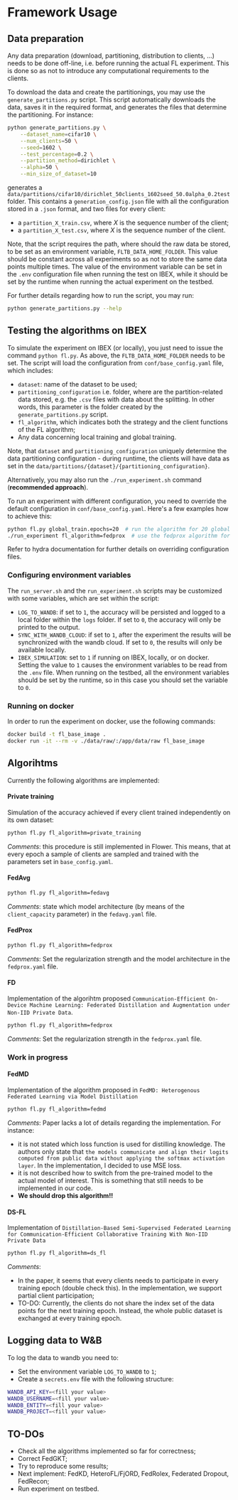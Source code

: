 # Framework Usage

## Data preparation

Any data preparation (download, partitioning, distribution to clients, ...) needs to be done off-line, i.e. before running the actual FL experiment. This is done so as not to introduce any computational requirements to the clients.

To download the data and create the partitionings, you may use the `generate_partitions.py` script. This script automatically downloads the data, saves it in the required format, and generates the files that determine the partitioning. For instance:

```bash
python generate_partitions.py \
    --dataset_name=cifar10 \
    --num_clients=50 \
    --seed=1602 \
    --test_percentage=0.2 \
    --partition_method=dirichlet \
    --alpha=50 \
    --min_size_of_dataset=10
```

generates a `data/partitions/cifar10/dirichlet_50clients_1602seed_50.0alpha_0.2test` folder. This contains a `generation_config.json` file with all the configuration stored in a `.json` format, and two files for every client:

- a `partition_X_train.csv`, where *X* is the sequence number of the client;
- a `partition_X_test.csv`, where *X* is the sequence number of the client.

Note, that the script requires the path, where should the raw data be stored, to be set as an environment variable, `FLTB_DATA_HOME_FOLDER`. This value should be constant across all experiments so as not to store the same data points multiple times. The value of the environment variable can be set in the `.env` configuration file when running the test on IBEX, while it should be set by the runtime when running the actual experiment on the testbed.

For further details regarding how to run the script, you may run:

```bash
python generate_partitions.py --help
```


## Testing the algorithms on IBEX

To simulate the experiment on IBEX (or locally), you just need to issue the command `python fl.py`. As above, the `FLTB_DATA_HOME_FOLDER` needs to be set. The script will load the configuration from `conf/base_config.yaml` file, which includes:

- `dataset`: name of the dataset to be used;
- `partitioning_configuration` i.e. folder, where are the partition-related data stored, e.g. the `.csv` files with data about the splitting. In other words, this parameter is the folder created by the `generate_partitions.py` script.
- `fl_algorithm`, which indicates both the strategy and the client functions of the FL algorithm;
- Any data concerning local training and global training.

Note, that `dataset` and `partitioning_configuration` uniquely determine the data partitioning configuration - during runtime, the clients will have data as set in the `data/partitions/{dataset}/{partitioning_configuration}`.

Alternatively, you may also run the `./run_experiment.sh` command (**recommended approach**).

To run an experiment with different configuration, you need to override the default configuration in `conf/base_config.yaml`. Here's a few examples how to achieve this:

```bash
python fl.py global_train.epochs=20  # run the algorithm for 20 global epochs
./run_experiment fl_algorithm=fedprox  # use the fedprox algorithm for training
```

Refer to hydra documentation for further details on overriding configuration files.

### Configuring environment variables

The `run_server.sh` and the `run_experiment.sh` scripts may be customized with some variables, which are set within the script:

* `LOG_TO_WANDB`: if set to `1`, the accuracy will be persisted and logged to a local folder within the `logs` folder. If set to `0`, the accuracy will only be printed to the output.
* `SYNC_WITH_WANDB_CLOUD`: if set to `1`, after the experiment the results will be synchronized with the wandb cloud. If set to `0`, the results will only be available locally.
* `IBEX_SIMULATION`: set to `1` if running on IBEX, locally, or on docker. Setting the value to `1` causes the environment variables to be read from the `.env` file. When running on the testbed, all the environment variables should be set by the runtime, so in this case you should set the variable to `0`.

### Running on docker

In order to run the experiment on docker, use the following commands:

```bash
docker build -t fl_base_image .
docker run -it --rm -v ./data/raw/:/app/data/raw fl_base_image
```


## Algorihtms

Currently the following algorithms are implemented:

#### Private training

Simulation of the accuracy achieved if every client trained independently on its own dataset:

```bash
python fl.py fl_algorithm=private_training
```

*Comments*: this procedure is still implemented in Flower. This means, that at every epoch a sample of clients are sampled and trained with the parameters set in `base_config.yaml`.

#### FedAvg

```bash
python fl.py fl_algorithm=fedavg
```

*Comments*: state which model architecture (by means of the `client_capacity` parameter) in the `fedavg.yaml` file.


#### FedProx

```bash
python fl.py fl_algorithm=fedprox
```

*Comments*: Set the regularization strength and the model architecture in the `fedprox.yaml` file.


#### FD

Implementation of the algorihtm proposed `Communication-Efficient On-Device Machine Learning: Federated Distillation and Augmentation under Non-IID Private Data`.

```bash
python fl.py fl_algorithm=fedprox
```

*Comments*: Set the regularization strength in the `fedprox.yaml` file.

### Work in progress

#### FedMD

Implementation of the algorithm proposed in `FedMD: Heterogenous Federated Learning via Model Distillation`

```bash
python fl.py fl_algorithm=fedmd
```

*Comments*: Paper lacks a lot of details regarding the implementation. For instance:

- it is not stated which loss function is used for distilling knowledge. The authors only state that `the models communicate and align their logits computed from public data without applying the softmax activation layer`. In the implementation, I decided to use MSE loss.
- it is not described how to switch from the pre-trained model to the actual model of interest. This is something that still needs to be implemented in our code.
- **We should drop this algorithm!!**


#### DS-FL

Implementation of `Distillation-Based Semi-Supervised Federated Learning for Communication-Efficient Collaborative Training With Non-IID Private Data`

```bash
python fl.py fl_algorithm=ds_fl
```

*Comments*:

- In the paper, it seems that every clients needs to participate in every training epoch (double check this). In the implementation, we support partial client participation;
- TO-DO: Currently, the clients do not share the index set of the data points for the next training epoch. Instead, the whole public dataset is exchanged at every training epoch.


## Logging data to W&B

To log the data to wandb you need to:

- Set the environment variable `LOG_TO_WANDB` to `1`;
- Create a `secrets.env` file with the following structure:

```bash
WANDB_API_KEY=<fill your value>
WANDB_USERNAME=<fill your value>
WANDB_ENTITY=<fill your value>
WANDB_PROJECT=<fill your value>
```



## TO-DOs

- Check all the algorithms implemented so far for correctness;
- Correct FedGKT;
- Try to reproduce some results;
- Next implement: FedKD, HeteroFL/FjORD, FedRolex, Federated Dropout, FedRecon;
- Run experiment on testbed.